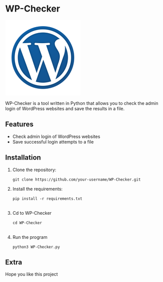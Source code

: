 # WP-Checker

![WP-Checker](wp-icon.png)

WP-Checker is a tool written in Python that allows you to check the admin login of WordPress websites and save the results in a file.

## Features

- Check admin login of WordPress websites
- Save successful login attempts to a file

## Installation

1. Clone the repository:

   ```shell
   git clone https://github.com/your-username/WP-Checker.git
   
2. Install the requirements:
   ```shell
   pip install -r requirements.txt
  
3. Cd to WP-Checker
   ```shell
   cd WP-Checker
  
 4. Run the program
    ```shell
    python3 WP-Checker.py
    ```
 ## Extra
 Hope you like this project
   

 
